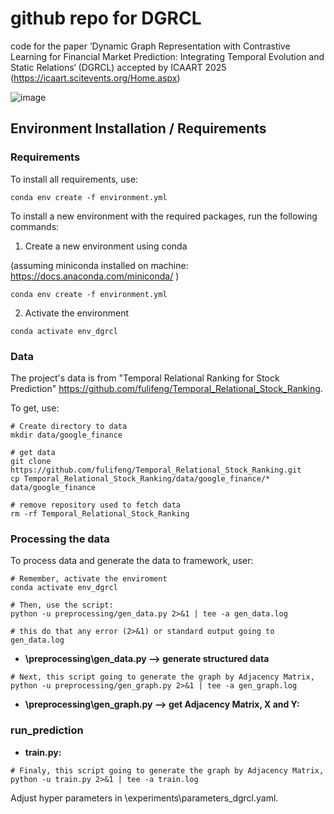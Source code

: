# github repo for DGRCL

code for the paper ’Dynamic Graph Representation with Contrastive Learning for Financial Market Prediction: Integrating Temporal Evolution and Static Relations‘ (DGRCL) accepted by ICAART 2025 (https://icaart.scitevents.org/Home.aspx)

![image](https://github.com/PEIYUNHUA/DGRCL/blob/main/fig_DGRCL.jpg)

## Environment Installation / Requirements
### Requirements

To install all requirements, use:
```
conda env create -f environment.yml
```
To install a new environment with the required packages, run the following commands:

1. Create a new environment using conda 

(assuming miniconda installed on machine: https://docs.anaconda.com/miniconda/ ) 
```
conda env create -f environment.yml
```

2. Activate the environment
```
conda activate env_dgrcl
```

### Data
The project's data is from "Temporal Relational Ranking for Stock Prediction" https://github.com/fulifeng/Temporal_Relational_Stock_Ranking.

To get, use:
```
# Create directory to data
mkdir data/google_finance

# get data 
git clone https://github.com/fulifeng/Temporal_Relational_Stock_Ranking.git
cp Temporal_Relational_Stock_Ranking/data/google_finance/* data/google_finance

# remove repository used to fetch data
rm -rf Temporal_Relational_Stock_Ranking
```

### Processing the data

To process data and generate the data to framework, user:
```
# Remember, activate the enviroment
conda activate env_dgrcl

# Then, use the script:
python -u preprocessing/gen_data.py 2>&1 | tee -a gen_data.log

# this do that any error (2>&1) or standard output going to gen_data.log
```

- **\preprocessing\gen_data.py ⟶ generate structured data**

```
# Next, this script going to generate the graph by Adjacency Matrix,
python -u preprocessing/gen_graph.py 2>&1 | tee -a gen_graph.log
```

- **\preprocessing\gen_graph.py ⟶ get Adjacency Matrix, X and Y:**

### run_prediction

- **train.py:**

```
# Finaly, this script going to generate the graph by Adjacency Matrix,
python -u train.py 2>&1 | tee -a train.log
```


  Adjust hyper parameters in \experiments\parameters_dgrcl.yaml.



